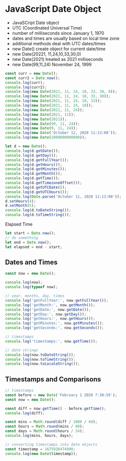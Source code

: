 # JavaScript Date Object

- JavaSCript Date object
- UTC (Coordinated Universal Time)
- number of milliseconds since January 1, 1970
- dates and times are usually based on local time zone
- additional methods deal with UTC dates/times
- new Date() create object for current date/time
- new Date(20221, 11,24,10,33,30,0)
- new Date(2021) treated as 2021 milliseconds
- new Date(99,11,24) November 24, 1999

```js
const curr = new Date();
const curr2 = Date.now();
console.log(curr);
console.log(curr2);
console.log(new Date(2021, 11, 24, 10, 33, 30, 0));
console.log(new Date(2021, 11, 24, 10, 33, 30));
console.log(new Date(2021, 11, 24, 10, 33));
console.log(new Date(2021, 11, 24, 10));
console.log(new Date(2021, 11, 24));
console.log(new Date(2021, 11));
console.log(new Date(2021));
console.log(new Date(99, 11, 24));
console.log(new Date(9, 11, 24));
console.log(new Date('October 12, 2020 11:13:00'));
console.log(new Date(1000000000000));
```

```js
let d = new Date();
console.log(d.getDate());
console.log(d.getDay());
console.log(d.getFullYear());
console.log(d.getHours());
console.log(d.getMinutes());
console.log(d.getMonth());
console.log(d.getTime());
console.log(d.getTimezoneOffset());
console.log(d.getUTCDate());
console.log(d.getUTCHours());
console.log(Date.parse('October 11, 2020 11:13:00'));
d.setHours(4);
d.setMonth(5);
console.log(d.toDateString());
console.log(d.toTimeString());
```

Elapsed Time

```js
let start = Date.now();
// do something
let end = Date.now();
let elapsed = end - start;
```

## Dates and Times

```js
const now = new Date();

console.log(now);
console.log(typeof now);

// year, months, day, times
console.log('getFullYear:', now.getFullYear());
console.log('getMonth:', now.getMonth());
console.log('getDate:', now.getDate());
console.log('getDay:', now.getDay());
console.log('getHours:', now.getHours());
console.log('getMinutes:', now.getMinutes());
console.log('getSeconds:', now.getSeconds());

// timestamps
console.log('timestamps:', now.getTime());

// date strings
console.log(now.toDateString());
console.log(now.toTimeString());
console.log(now.toLocaleString());
```

## Timestamps and Comparisons

```js
// timestamps
const before = new Date('February 1 2020 7:30:59');
const now = new Date();

const diff = now.getTime() - before.getTime();
console.log(diff);

const mins = Math.round(diff / 1000 / 60);
const hours = Math.round(mins / 60);
const days = Math.round(hours / 24);
console.log(mins, hours, days);

// converting timestamps into date objects
const timestamp = 1675938474990;
console.log(new Date(timestamp));
```
